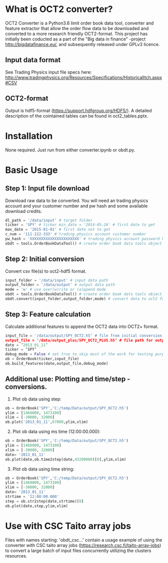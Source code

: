 # What is OCT2 converter?
OCT2 Converter is a Python3.6 limit order book data tool, converter and feature extractor that allow the order flow data to be downloaded and converted to a more research friendly OCT2-format. This project has initially been coducted as a part of the "Big data in finance" -project http://bigdatafinance.eu/, and subsequently released under GPLv3 licence.

## Input data format
See Trading Physics input file specs here: http://www.tradingphysics.org/Resources/Specifications/HistoricalItch.aspx#CSV

## OCT2-format
Output is hdf5-format (https://support.hdfgroup.org/HDF5/). A detailed description of the cointained tables can be found in oct2_tables.pptx.

# Installation
None required. Just run from either converter.ipynb or obdt.py.

# Basic Usage
## Step 1: Input file download
Download raw data to be converted. You will need an trading physics account and your customer number and pw hash and some available download credits.

```python
dl_path = '/data/input' # target folder 
ticker = 'SPY' # ticker min_date = '2014-05-26' # first date to get 
max_date = '2015-01-01' # first date not to get 
c_num = '111-222-333' # trading physics account customer number 
pw_hash = 'XXXXXXXXXXXXXXXXXXXXXX' # trading physics account password hash 
obdt = tools.OrderBookDataTool() # create order book data tools object obdt.getdata(ticker,min_date,max_date,c_num,pw_hash,dl_path)
```

## Step 2: Initial conversion
Convert csv file(s) to oct2-hdf5 format.

```python
input_folder = '/data/input' # input data path
output_folder = '/data/output' # output data path
mode = 'w' # use over(w)rite or (a)ppend mode
obdt = tools.OrderBookDataTool() # create order book data tools object 
obdt.convert(input_folder,output_folder,mode) # convert data to oct2 format
```

## Step 3: Feature calculation
Calculate additional features to append the OCT2 data into OCT2+ format.

```python
input_file = '/data/output/SPY_OCT2.h5’ # file from initial conversion
output_file = '/data/output_plus/SPY_OCT2_PLUS.h5’ # file path for output
date = ’2013_01_11’
ticker = ’SPY’
debug_mode = False # set true to skip most of the work for testing purposes
ob = OrderBook(ticker,input_file)
ob.build_features(date,output_file,debug_mode)
```

## Additional use: Plotting and time/step -conversions.
1. Plot ob data using step:
```python
ob = OrderBook('SPY','C:/temp/Data/output/SPY_OCT2.h5')
ylim = [1468000, 1473100]
xlim = [-30000, 32000]
ob.plot('2013_01_11',67000,ylim,xlim)
```

2. Plot ob data using ms time (12:00:00.000):
```python
ob = OrderBook('SPY','C:/temp/Data/output/SPY_OCT2.h5')
ylim = [1468000, 1473100]
xlim = [-30000, 32000]
date= '2013_01_11'
ob.plot(date,ob.time2step(date,43200000)[0],ylim,xlim)
```

3. Plot ob data using time string:
```python
ob = OrderBook('SPY','C:/temp/Data/output/SPY_OCT2.h5')
ylim = [1468000, 1473100]
xlim = [-30000, 32000]
date= '2013_01_11'
strtime = '12:00:00.000'
step = ob.str2step(date,strtime)[0]
ob.plot(date,step,ylim,xlim)
```

# Use with CSC Taito array jobs
Files with names starting: 'obdt_csc...' contain a usage example of using the converter with CSC taito array jobs (https://research.csc.fi/taito-array-jobs) to convert a large batch of input files concurrently utilizing the clusters resources. 

